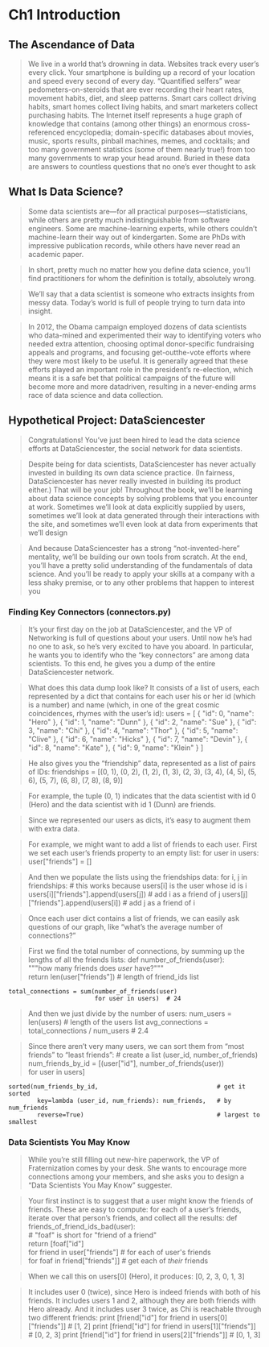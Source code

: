 # Ch1 Introduction

## The Ascendance of Data

> We live in a world that’s drowning in data. Websites track every user’s every click. Your smartphone is building up a record of your location and speed every second of every day. “Quantified selfers” wear pedometers-on-steroids that are ever recording their heart rates, movement habits, diet, and sleep patterns. Smart cars collect driving habits, smart homes collect living habits, and smart marketers collect purchasing habits. The Internet itself represents a huge graph of knowledge that contains (among other things) an enormous cross-referenced encyclopedia; domain-specific databases about movies, music, sports results, pinball machines, memes, and cocktails; and too many government statistics (some of them nearly true!) from too many governments to wrap your head around. Buried in these data are answers to countless questions that no one’s ever thought to ask


## What Is Data Science?

> Some data scientists are—for all practical purposes—statisticians, while others are pretty much indistinguishable from software engineers. Some are machine-learning experts, while others couldn’t machine-learn their way out of kindergarten. Some are PhDs with impressive publication records, while others have never read an academic paper. 

>  In short, pretty much no matter how you define data science, you’ll find practitioners for whom the definition is totally, absolutely wrong.

>  We’ll say that a data scientist is someone who extracts insights from messy data. Today’s world is full of people trying to turn data into insight. 

> In 2012, the Obama campaign employed dozens of data scientists who data-mined and experimented their way to identifying voters who needed extra attention, choosing optimal donor-specific fundraising appeals and programs, and focusing get-outthe-vote efforts where they were most likely to be useful. It is generally agreed that these efforts played an important role in the president’s re-election, which means it is a safe bet that political campaigns of the future will become more and more datadriven, resulting in a never-ending arms race of data science and data collection. 


## Hypothetical Project: DataSciencester

> Congratulations! You’ve just been hired to lead the data science efforts at DataSciencester, the social network for data scientists. 

> Despite being for data scientists, DataSciencester has never actually invested in building its own data science practice. (In fairness, DataSciencester has never really invested in building its product either.) That will be your job! Throughout the book, we’ll be learning about data science concepts by solving problems that you encounter at work. Sometimes we’ll look at data explicitly supplied by users, sometimes we’ll look at data generated through their interactions with the site, and sometimes we’ll even look at data from experiments that we’ll design

> And because DataSciencester has a strong “not-invented-here” mentality, we’ll be building our own tools from scratch. At the end, you’ll have a pretty solid understanding of the fundamentals of data science. And you’ll be ready to apply your skills at a company with a less shaky premise, or to any other problems that happen to interest you


### Finding Key Connectors (connectors.py)

> It’s your first day on the job at DataSciencester, and the VP of Networking is full of questions about your users. Until now he’s had no one to ask, so he’s very excited to have you aboard. In particular, he wants you to identify who the “key connectors” are among data scientists. To this end, he gives you a dump of the entire DataSciencester network.

> What does this data dump look like? It consists of a list of users, each represented by a dict that contains for each user his or her id (which is a number) and name (which, in one of the great cosmic coincidences, rhymes with the user’s id):
    users = [
        { "id": 0, "name": "Hero" },
        { "id": 1, "name": "Dunn" },
        { "id": 2, "name": "Sue" },
        { "id": 3, "name": "Chi" },
        { "id": 4, "name": "Thor" },
        { "id": 5, "name": "Clive" },
        { "id": 6, "name": "Hicks" },
        { "id": 7, "name": "Devin" },
        { "id": 8, "name": "Kate" },
        { "id": 9, "name": "Klein" }
    ]

> He also gives you the “friendship” data, represented as a list of pairs of IDs:
    friendships = [(0, 1), (0, 2), (1, 2), (1, 3), (2, 3), (3, 4), (4, 5), (5, 6), (5, 7), (6, 8), (7, 8), (8, 9)]

> For example, the tuple (0, 1) indicates that the data scientist with id 0 (Hero) and the data scientist with id 1 (Dunn) are friends. 

> Since we represented our users as dicts, it’s easy to augment them with extra data.

> For example, we might want to add a list of friends to each user. First we set each user’s friends property to an empty list:
    for user in users:
        user["friends"] = []

> And then we populate the lists using the friendships data:
    for i, j in friendships:
        # this works because users[i] is the user whose id is i
        users[i]["friends"].append(users[j]) # add i as a friend of j
        users[j]["friends"].append(users[i]) # add j as a friend of i 

> Once each user dict contains a list of friends, we can easily ask questions of our graph, like “what’s the average number of connections?”

> First we find the total number of connections, by summing up the lengths of all the friends lists:
    def number_of_friends(user):    
        """how many friends does _user_ have?"""    
        return len(user["friends"])  # length of friend_ids list

    total_connections = sum(number_of_friends(user)
                            for user in users)  # 24

> And then we just divide by the number of users:
    num_users = len(users) # length of the users list 
    avg_connections = total_connections / num_users # 2.4

> Since there aren’t very many users, we can sort them from “most friends” to “least friends”:
    # create a list (user_id, number_of_friends) 
    num_friends_by_id = [(user["id"], number_of_friends(user))                     
                                        for user in users]

    sorted(num_friends_by_id,                                 # get it sorted       
            key=lambda (user_id, num_friends): num_friends,   # by num_friends       
            reverse=True)                                     # largest to smallest


### Data Scientists You May Know

> While you’re still filling out new-hire paperwork, the VP of Fraternization comes by your desk. She wants to encourage more connections among your members, and she asks you to design a “Data Scientists You May Know” suggester. 

> Your first instinct is to suggest that a user might know the friends of friends. These are easy to compute: for each of a user’s friends, iterate over that person’s friends, and collect all the results:
    def friends_of_friend_ids_bad(user):    
        # "foaf" is short for "friend of a friend"    
        return [foaf["id"]            
            for friend in user["friends"]     # for each of user's friends            
            for foaf in friend["friends"]]    # get each of _their_ friends 

> When we call this on users[0] (Hero), it produces:
    [0, 2, 3, 0, 1, 3] 

> It includes user 0 (twice), since Hero is indeed friends with both of his friends. It includes users 1 and 2, although they are both friends with Hero already. And it includes user 3 twice, as Chi is reachable through two different friends:
    print [friend["id"] for friend in users[0]["friends"]]  # [1, 2] 
    print [friend["id"] for friend in users[1]["friends"]]  # [0, 2, 3] 
    print [friend["id"] for friend in users[2]["friends"]]  # [0, 1, 3] 